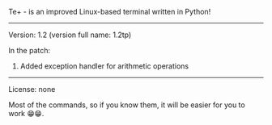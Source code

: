 Te+ - is an improved Linux-based terminal written in Python! 

---------------------------------------------------------------

Version: 1.2 (version full name: 1.2tp)

In the patch: 

1. Added exception handler for arithmetic operations

---------------------------------------------------------------------

License: none

Most of the commands, so if you know them, it will be easier for you to work 😁😁.
